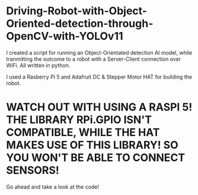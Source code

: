 # Driving-Robot-with-Object-Oriented-detection-through-OpenCV-with-YOLOv11

I created a script for running an Object-Orientated detection AI model, while tranmitting the outcome to a robot with a Server-Client connection over WiFi. All written in python.

I used a Rasberry Pi 5 and Adafruit DC & Stepper Motor HAT for building the robot. 

# WATCH OUT WITH USING A RASPI 5! THE LIBRARY RPi.GPIO ISN'T COMPATIBLE, WHILE THE HAT MAKES USE OF THIS LIBRARY! SO YOU WON'T BE ABLE TO CONNECT SENSORS!

Go ahead and take a look at the code!
